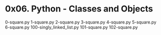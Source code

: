 # 0x06. Python - Classes and Objects

0-square.py
1-square.py
2-square.py
3-square.py
4-square.py
5-square.py
6-square.py
100-singly_linked_list.py
101-square.py
102-square.py
